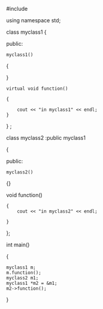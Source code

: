 #include<iostream>

using namespace std;

class myclass1
{

public:

	myclass1()
  
   {  
   
   }
  
	virtual void function()
  
	{
  
		cout << "in myclass1" << endl;
	}
  
}
;

class myclass2 :public myclass1

{

public:

	myclass2()
  {}

void function()

	{
		cout << "in myclass2" << endl;
    
	}
  
	
  };

int main()

{

	myclass1 m;
	m.function();
	myclass2 m1;
	myclass1 *m2 = &m1;
	m2->function();
}
